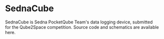 # SednaCube
SednaCube is Sedna PocketQube Team's data logging device, submitted for the Qube2Space competition. Source code and schematics are available here.

